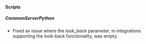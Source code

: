 
#### Scripts
##### CommonServerPython
- Fixed an issue where the *look_back* parameter, in integrations supporting the look-back functionality, was empty.
